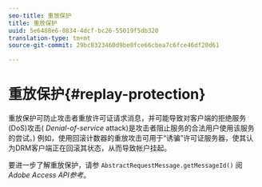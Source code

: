 ```yaml
---
seo-title: 重放保护
title: 重放保护
uuid: 5e6488e6-0834-4dcf-bc26-55019f5db320
translation-type: tm+mt
source-git-commit: 29bc8323460d9be0fce66cbea7c6fce46df20d61

---
```



# 重放保护{#replay-protection}

重放保护可防止攻击者重放许可证请求消息，并可能导致对客户端的拒绝服务(DoS)攻击( *Denial-of-service* attack)是攻击者阻止服务的合法用户使用该服务的尝试。) 例如，使用回滚计数器的重放攻击可用于“诱骗”许可证服务器，使其认为DRM客户端正在回滚其状态，从而导致帐户挂起。

要进一步了解重放保护，请参 `AbstractRequestMessage.getMessageId()` 阅 *Adobe Access API参考*。
